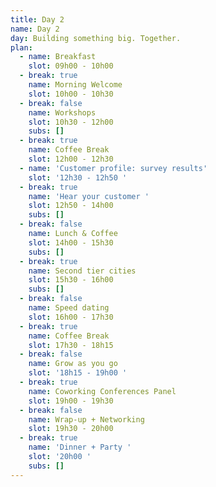 ```yaml
---
title: Day 2
name: Day 2
day: Building something big. Together.
plan:
  - name: Breakfast
    slot: 09h00 - 10h00
  - break: true
    name: Morning Welcome
    slot: 10h00 - 10h30
  - break: false
    name: Workshops
    slot: 10h30 - 12h00
    subs: []
  - break: true
    name: Coffee Break
    slot: 12h00 - 12h30
  - name: 'Customer profile: survey results'
    slot: '12h30 - 12h50 '
  - break: true
    name: 'Hear your customer '
    slot: 12h50 - 14h00
    subs: []
  - break: false
    name: Lunch & Coffee
    slot: 14h00 - 15h30
    subs: []
  - break: true
    name: Second tier cities
    slot: 15h30 - 16h00
    subs: []
  - break: false
    name: Speed dating
    slot: 16h00 - 17h30
  - break: true
    name: Coffee Break
    slot: 17h30 - 18h15
  - break: false
    name: Grow as you go
    slot: '18h15 - 19h00 '
  - break: true
    name: Coworking Conferences Panel
    slot: 19h00 - 19h30
  - break: false
    name: Wrap-up + Networking
    slot: 19h30 - 20h00
  - break: true
    name: 'Dinner + Party '
    slot: '20h00 '
    subs: []
---
```


